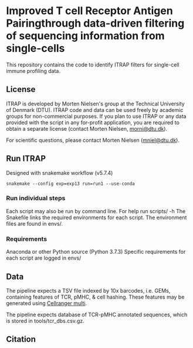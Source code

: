 # Improved T cell Receptor Antigen Pairingthrough data-driven filtering of sequencing information from single-cells
This repository contains the code to identify ITRAP filters for single-cell immune profiling data.

## License 
ITRAP is developed by Morten Nielsen's group at the Technical University of Denmark (DTU).
ITRAP code and data can be used freely by academic groups for non-commercial purposes.
If you plan to use ITRAP or any data provided with the script in any for-profit application, you are required to obtain a separate license (contact Morten Nielsen, morni@dtu.dk). 

For scientific questions, please contact Morten Nielsen (mniel@dtu.dk).

## Run ITRAP
Designed with snakemake workflow (v5.7.4)

`snakemake --config exp=exp13 run=run1 --use-conda`

### Run individual steps
Each script may also be run by command line.
For help run scripts/<scriptname> -h
The Snakefile links the required environments for each script.
The environment files are found in envs/.

### Requirements
Anaconda or other Python source (Python 3.7.3)
Specific requirements for each script are logged in envs/

## Data
The pipeline expects a TSV file indexed by 10x barcodes, i.e. GEMs, containing features of TCR, pMHC, & cell hashing.
These features may be generated using [Cellranger multi](https://support.10xgenomics.com/single-cell-vdj/software/pipelines/latest/installation).

The pipeline expects database of TCR-pMHC annotated sequences, which is stored in tools/tcr_dbs.csv.gz.

## Citation


